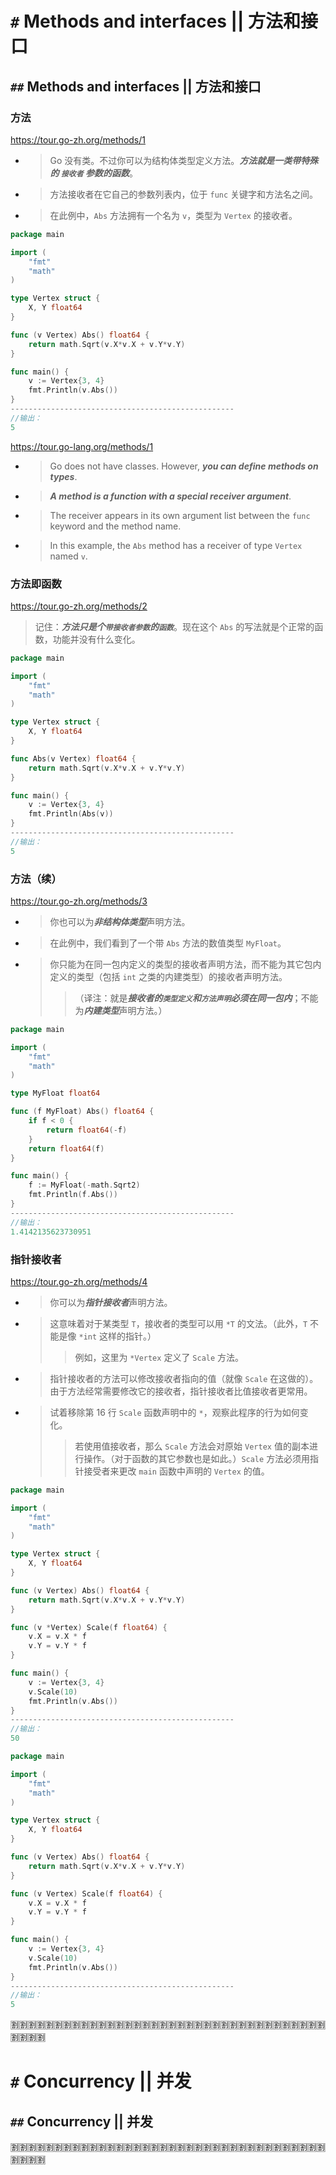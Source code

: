 
# `#` Methods and interfaces || 方法和接口

## `##` Methods and interfaces || 方法和接口

### 方法

https://tour.go-zh.org/methods/1
- > Go 没有类。不过你可以为结构体类型定义方法。***方法就是一类带特殊的 `接收者` 参数的函数***。
- > 方法接收者在它自己的参数列表内，位于 `func` 关键字和方法名之间。
- > 在此例中，`Abs` 方法拥有一个名为 `v`，类型为 `Vertex` 的接收者。
```go
package main

import (
	"fmt"
	"math"
)

type Vertex struct {
	X, Y float64
}

func (v Vertex) Abs() float64 {
	return math.Sqrt(v.X*v.X + v.Y*v.Y)
}

func main() {
	v := Vertex{3, 4}
	fmt.Println(v.Abs())
}
--------------------------------------------------
//输出：
5
```

https://tour.go-lang.org/methods/1
- > Go does not have classes. However, ***you can define methods on types***.
- > ***A method is a function with a special receiver argument***.
- > The receiver appears in its own argument list between the `func` keyword and the method name.
- > In this example, the `Abs` method has a receiver of type `Vertex` named `v`.

### 方法即函数

https://tour.go-zh.org/methods/2
> 记住：***方法只是个`带接收者参数`的`函数`***。现在这个 `Abs` 的写法就是个正常的函数，功能并没有什么变化。
```go
package main

import (
	"fmt"
	"math"
)

type Vertex struct {
	X, Y float64
}

func Abs(v Vertex) float64 {
	return math.Sqrt(v.X*v.X + v.Y*v.Y)
}

func main() {
	v := Vertex{3, 4}
	fmt.Println(Abs(v))
}
--------------------------------------------------
//输出：
5
```

### 方法（续）

https://tour.go-zh.org/methods/3
- > 你也可以为***非结构体类型***声明方法。
- > 在此例中，我们看到了一个带 `Abs` 方法的数值类型 `MyFloat`。
- > 你只能为在同一包内定义的类型的接收者声明方法，而不能为其它包内定义的类型（包括 `int` 之类的内建类型）的接收者声明方法。
  >> （译注：就是***接收者的`类型定义`和`方法声明`必须在同一包内***；不能为***内建类型***声明方法。）
```go
package main

import (
	"fmt"
	"math"
)

type MyFloat float64

func (f MyFloat) Abs() float64 {
	if f < 0 {
		return float64(-f)
	}
	return float64(f)
}

func main() {
	f := MyFloat(-math.Sqrt2)
	fmt.Println(f.Abs())
}
--------------------------------------------------
//输出：
1.4142135623730951
```

### 指针接收者

https://tour.go-zh.org/methods/4
- > 你可以为***指针接收者***声明方法。
- > 这意味着对于某类型 `T`，接收者的类型可以用 `*T` 的文法。（此外，`T` 不能是像 `*int` 这样的指针。）
  >> 例如，这里为 `*Vertex` 定义了 `Scale` 方法。
- > 指针接收者的方法可以修改接收者指向的值（就像 `Scale` 在这做的）。由于方法经常需要修改它的接收者，指针接收者比值接收者更常用。
- > 试着移除第 16 行 `Scale` 函数声明中的 `*`，观察此程序的行为如何变化。
  >> 若使用值接收者，那么 `Scale` 方法会对原始 `Vertex` 值的副本进行操作。（对于函数的其它参数也是如此。）`Scale` 方法必须用指针接受者来更改 `main` 函数中声明的 `Vertex` 的值。
```go
package main

import (
	"fmt"
	"math"
)

type Vertex struct {
	X, Y float64
}

func (v Vertex) Abs() float64 {
	return math.Sqrt(v.X*v.X + v.Y*v.Y)
}

func (v *Vertex) Scale(f float64) {
	v.X = v.X * f
	v.Y = v.Y * f
}

func main() {
	v := Vertex{3, 4}
	v.Scale(10)
	fmt.Println(v.Abs())
}
--------------------------------------------------
//输出：
50
```
```go
package main

import (
	"fmt"
	"math"
)

type Vertex struct {
	X, Y float64
}

func (v Vertex) Abs() float64 {
	return math.Sqrt(v.X*v.X + v.Y*v.Y)
}

func (v Vertex) Scale(f float64) {
	v.X = v.X * f
	v.Y = v.Y * f
}

func main() {
	v := Vertex{3, 4}
	v.Scale(10)
	fmt.Println(v.Abs())
}
--------------------------------------------------
//输出：
5
```

:u5272::u5272::u5272::u5272::u5272::u5272::u5272::u5272::u5272::u5272::u5272::u5272::u5272::u5272::u5272::u5272::u5272::u5272::u5272::u5272::u5272::u5272::u5272::u5272::u5272::u5272::u5272::u5272::u5272::u5272::u5272::u5272::u5272::u5272::u5272::u5272::u5272::u5272::u5272::u5272:

# `#` Concurrency || 并发

## `##` Concurrency || 并发

:u5272::u5272::u5272::u5272::u5272::u5272::u5272::u5272::u5272::u5272::u5272::u5272::u5272::u5272::u5272::u5272::u5272::u5272::u5272::u5272::u5272::u5272::u5272::u5272::u5272::u5272::u5272::u5272::u5272::u5272::u5272::u5272::u5272::u5272::u5272::u5272::u5272::u5272::u5272::u5272:

